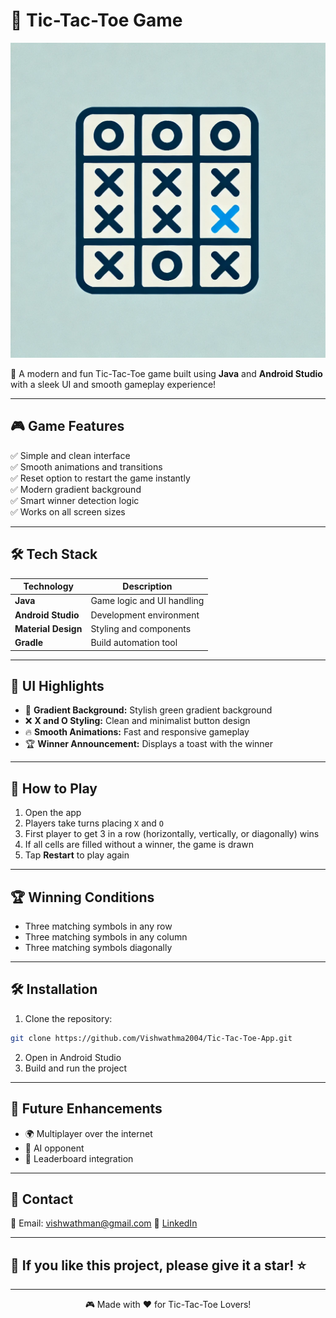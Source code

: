 # 🎯 Tic-Tac-Toe Game

![Tic-Tac-Toe Logo](app/src/main/res/drawable/tic_tac_toe_logo.webp)

🚀 A modern and fun Tic-Tac-Toe game built using **Java** and **Android Studio** with a sleek UI and smooth gameplay experience!


---

## 🎮 **Game Features**  
✅ Simple and clean interface  
✅ Smooth animations and transitions  
✅ Reset option to restart the game instantly  
✅ Modern gradient background  
✅ Smart winner detection logic  
✅ Works on all screen sizes  

---

## 🛠️ **Tech Stack**  
| Technology | Description |
|-----------|-------------|
| **Java** | Game logic and UI handling |
| **Android Studio** | Development environment |
| **Material Design** | Styling and components |
| **Gradle** | Build automation tool |

---

## 🎨 **UI Highlights**  
- 🌈 **Gradient Background:** Stylish green gradient background  
- ❌ **X and O Styling:** Clean and minimalist button design  
- 🔥 **Smooth Animations:** Fast and responsive gameplay  
- 🏆 **Winner Announcement:** Displays a toast with the winner  

---

## 🚀 **How to Play**  
1. Open the app  
2. Players take turns placing `X` and `O`  
3. First player to get 3 in a row (horizontally, vertically, or diagonally) wins  
4. If all cells are filled without a winner, the game is drawn  
5. Tap **Restart** to play again  

---

## 🏆 **Winning Conditions**  
- Three matching symbols in any row  
- Three matching symbols in any column  
- Three matching symbols diagonally  

---

## 🛠️ **Installation**  
1. Clone the repository:  
```bash
git clone https://github.com/Vishwathma2004/Tic-Tac-Toe-App.git
```
2. Open in Android Studio  
3. Build and run the project  

---

## 🚧 **Future Enhancements**  
- 🌍 Multiplayer over the internet  
- 🎯 AI opponent  
- 🏅 Leaderboard integration  


---

## 📩 **Contact**  
📧 Email: vishwathman@gmail.com
💼 [LinkedIn](https://linkedin.com/in/vishwathma2004)  

---

## 🌟 **If you like this project, please give it a star!** ⭐

---

<div align="center">

🎮 Made with ❤️ for Tic-Tac-Toe Lovers!

</div>
